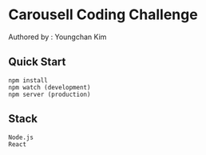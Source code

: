 # Carousell Coding Challenge
Authored by : Youngchan Kim

## Quick Start

    npm install
    npm watch (development)
    npm server (production)

## Stack

    Node.js
    React